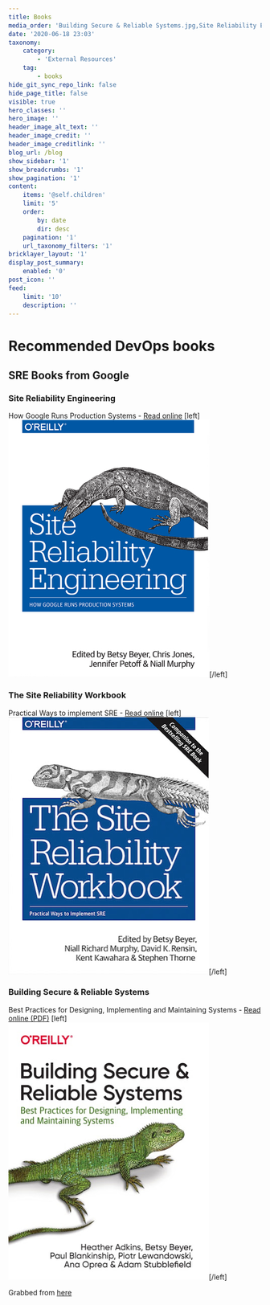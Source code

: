 ```yaml
---
title: Books
media_order: 'Building Secure & Reliable Systems.jpg,Site Reliability Engineering.jpg,The Site Reliability Workbook.jpg'
date: '2020-06-18 23:03'
taxonomy:
    category:
        - 'External Resources'
    tag:
        - books
hide_git_sync_repo_link: false
hide_page_title: false
visible: true
hero_classes: ''
hero_image: ''
header_image_alt_text: ''
header_image_credit: ''
header_image_creditlink: ''
blog_url: /blog
show_sidebar: '1'
show_breadcrumbs: '1'
show_pagination: '1'
content:
    items: '@self.children'
    limit: '5'
    order:
        by: date
        dir: desc
    pagination: '1'
    url_taxonomy_filters: '1'
bricklayer_layout: '1'
display_post_summary:
    enabled: '0'
post_icon: ''
feed:
    limit: '10'
    description: ''
---
```


# Recommended DevOps books

## SRE Books from Google

### Site Reliability Engineering
How Google Runs Production Systems - [Read online](https://landing.google.com/sre/sre-book/toc/index.html)
[left]![](Site%20Reliability%20Engineering.jpg)[/left]

### The Site Reliability Workbook
Practical Ways to implement SRE - [Read online](https://landing.google.com/sre/workbook/toc/)
[left]![](The%20Site%20Reliability%20Workbook.jpg)[/left]

### Building Secure & Reliable Systems
Best Practices for Designing, Implementing and Maintaining Systems - [Read online (PDF)](https://static.googleusercontent.com/media/landing.google.com/en//sre/static/pdf/Building_Secure_and_Reliable_Systems.pdf)
[left]![](Building%20Secure%20&%20Reliable%20Systems.jpg)[/left]

Grabbed from [here](https://landing.google.com/sre/books/)